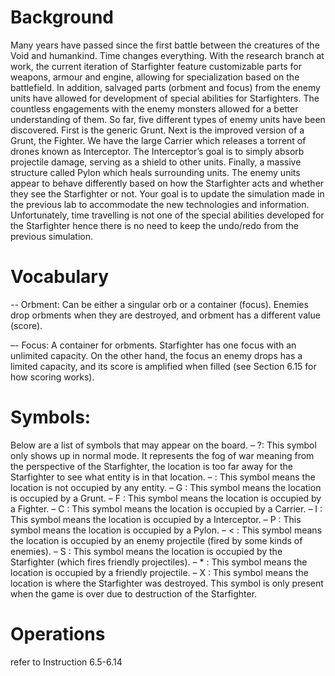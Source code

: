 # Background
Many years have passed since the first battle between the creatures of the Void and humankind. Time changes
everything. With the research branch at work, the current iteration of Starfighter feature customizable parts for
weapons, armour and engine, allowing for specialization based on the battlefield. In addition, salvaged parts (orbment
and focus) from the enemy units have allowed for development of special abilities for Starfighters. The countless
engagements with the enemy monsters allowed for a better understanding of them. So far, five different types of
enemy units have been discovered. First is the generic Grunt. Next is the improved version of a Grunt, the Fighter.
We have the large Carrier which releases a torrent of drones known as Interceptor. The Interceptor’s goal is to simply
absorb projectile damage, serving as a shield to other units. Finally, a massive structure called Pylon which heals
surrounding units. The enemy units appear to behave differently based on how the Starfighter acts and whether
they see the Starfighter or not. Your goal is to update the simulation made in the previous lab to accommodate the
new technologies and information. Unfortunately, time travelling is not one of the special abilities developed for the
Starfighter hence there is no need to keep the undo/redo from the previous simulation.

# Vocabulary 
-- Orbment: Can be either a singular orb or a container (focus). Enemies drop orbments when they are destroyed,
and orbment has a different value (score).

–- Focus: A container for orbments. Starfighter has one focus with an unlimited capacity. On the other hand,
the focus an enemy drops has a limited capacity, and its score is amplified when filled (see Section 6.15 for how
scoring works).

# Symbols:
Below are a list of symbols that may appear on the board.
– ?: This symbol only shows up in normal mode. It represents the fog of war meaning from the perspective of the
Starfighter, the location is too far away for the Starfighter to see what entity is in that location.
– : This symbol means the location is not occupied by any entity.
– G : This symbol means the location is occupied by a Grunt.
– F : This symbol means the location is occupied by a Fighter.
– C : This symbol means the location is occupied by a Carrier.
– I : This symbol means the location is occupied by a Interceptor.
– P : This symbol means the location is occupied by a Pylon.
– < : This symbol means the location is occupied by an enemy projectile (fired by some kinds of enemies).
– S : This symbol means the location is occupied by the Starfighter (which fires friendly projectiles).
– * : This symbol means the location is occupied by a friendly projectile.
– X : This symbol means the location is where the Starfighter was destroyed. This symbol is only present when
the game is over due to destruction of the Starfighter.

# Operations
refer to Instruction 6.5-6.14
